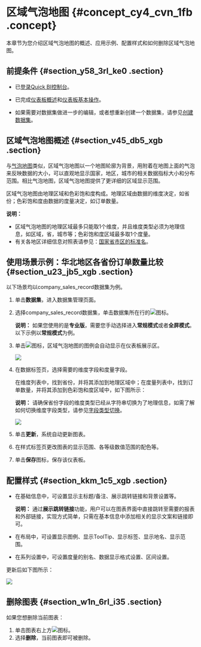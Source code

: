 # 区域气泡地图 {#concept_cy4_cvn_1fb .concept}

本章节为您介绍区域气泡地图的概述、应用示例、配置样式和如何删除区域气泡地图。

## 前提条件 {#section_y58_3rl_ke0 .section}

-   已[登录Quick BI控制台](https://account.aliyun.com/login/mixlogin.htm?)。

-   已完成[仪表板概述](cn.zh-CN/用户指南/仪表板制作/仪表板概述.md#)和[仪表板基本操作](cn.zh-CN/用户指南/仪表板制作/仪表板基本操作/仪表板基本操作概述.md#)。
-   如果需要对数据集做进一步的编辑，或者想重新创建一个数据集，请参见[创建数据集](cn.zh-CN/用户指南/数据建模/管理数据集/创建数据集.md#)。

## 区域气泡地图概述 {#section_v45_db5_xgb .section}

与[气泡地图](cn.zh-CN/用户指南/仪表板制作/仪表板图表制作/气泡地图.md#)类似，区域气泡地图以一个地图轮廓为背景，用附着在地图上面的气泡来反映数据的大小，可以直观地显示国家，地区，城市的相关数据指标大小和分布范围。相比气泡地图，区域气泡地图提供了更详细的区域显示范围。

区域气泡地图由地理区域和色彩饱和度构成。地理区域由数据的维度决定，如省份；色彩饱和度由数据的度量决定，如订单数量。

**说明：** 

-   区域气泡地图的地理区域最多只能取1个维度，并且维度类型必须为地理信息，如区域，省，城市等；色彩饱和度区域最多取1个度量。
-   有关各地区详细信息对照表请参见：[国家省市区的标准名](http://docs-aliyun.cn-hangzhou.oss.aliyun-inc.com/assets/attach/118817/cn_zh/1564122417174/%E5%9B%BD%E5%AE%B6%E7%9C%81%E5%B8%82%E5%8C%BA%E7%9A%84%E6%A0%87%E5%87%86%E5%90%8D.xlsx)。

## 使用场景示例：华北地区各省份订单数量比较 {#section_u23_jb5_xgb .section}

以下场景均以company\_sales\_record数据集为例。

1.  单击**数据集**，进入数据集管理页面。
2.  选择company\_sales\_record数据集，单击数据集所在行的![](http://static-aliyun-doc.oss-cn-hangzhou.aliyuncs.com/assets/img/1068751/156820728459213_zh-CN.png)图标。

    **说明：** 如果您使用的是**专业版**，需要您手动选择进入**常规模式**或者**全屏模式**。以下示例以**常规模式**为例。

3.  单击![](http://static-aliyun-doc.oss-cn-hangzhou.aliyuncs.com/assets/img/20186/156820728460219_zh-CN.png)图标，区域气泡地图的图例会自动显示在仪表板展示区。

    ![](http://static-aliyun-doc.oss-cn-hangzhou.aliyuncs.com/assets/img/20186/156820728460221_zh-CN.png)

4.  在数据标签页，选择需要的维度字段和度量字段。

    在维度列表中，找到省份，并将其添加到地理区域中；在度量列表中，找到订单数量，并将其添加到色彩饱和度区域中，如下图所示：

    **说明：** 请确保省份字段的维度类型已经从字符串切换为了地理信息，如需了解如何切换维度字段类型，请参见[字段类型切换](cn.zh-CN/用户指南/数据建模/管理数据集/字段类型切换.md#)。

    ![](http://static-aliyun-doc.oss-cn-hangzhou.aliyuncs.com/assets/img/20186/156820728411281_zh-CN.png)

5.  单击**更新**，系统自动更新图表。
6.  在样式标签页更改图表的显示范围、各等级数值范围的配色等。
7.  单击**保存**图标，保存该仪表板。

## 配置样式 {#section_kkm_1c5_xgb .section}

-   在基础信息中，可设置显示主标题/备注、展示跳转链接和背景设置等。

    **说明：** 通过**展示跳转链接**功能，用户可以在图表界面中直接跳转至需要的报表和外部链接，实现方式简单，只需在基本信息中添加相关的显示文案和链接即可。

-   在布局中，可设置显示图例、显示ToolTip、显示标签、显示地名、显示范围。
-   在系列设置中，可设置度量的别名、数据显示格式设置、区间设置。

更新后如下图所示：

![](http://static-aliyun-doc.oss-cn-hangzhou.aliyuncs.com/assets/img/20186/156820728439735_zh-CN.png)

## 删除图表 {#section_w1n_6rl_i35 .section}

如果您想删除当前图表：

1.  单击图表右上方![](http://static-aliyun-doc.oss-cn-hangzhou.aliyuncs.com/assets/img/1068751/156820728458783_zh-CN.png)图标。
2.  选择**删除**，当前图表即可被删除。

